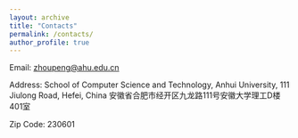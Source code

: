 ```yaml
---
layout: archive
title: "Contacts"
permalink: /contacts/
author_profile: true
---
```

Email: zhoupeng@ahu.edu.cn

Address: School of Computer Science and Technology, Anhui University, 111 Jiulong Road, Hefei, China 
         安徽省合肥市经开区九龙路111号安徽大学理工D楼401室

Zip Code: 230601





